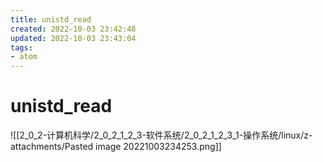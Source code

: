 ```yaml
---
title: unistd_read
created: 2022-10-03 23:42:48
updated: 2022-10-03 23:43:04
tags: 
- atom
---
```


# unistd_read

![[2_0_2-计算机科学/2_0_2_1_2_3-软件系统/2_0_2_1_2_3_1-操作系统/linux/z-attachments/Pasted image 20221003234253.png]]
